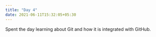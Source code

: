 ```yaml
---
title: "Day 4"
date: 2021-06-11T15:32:05+05:30
---
```


Spent the day learning about Git and how it is integrated with GitHub.